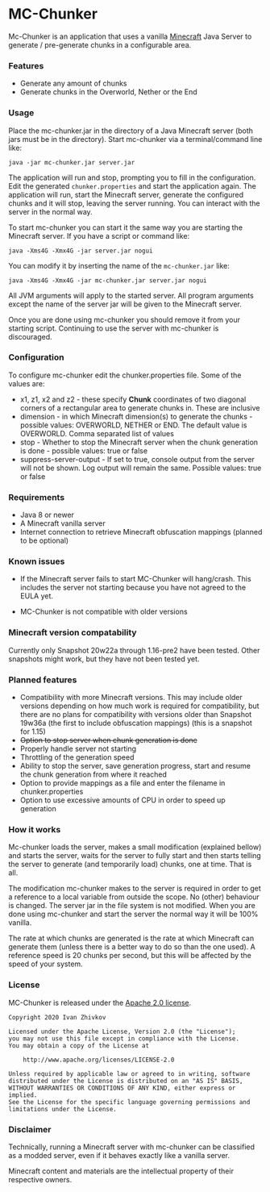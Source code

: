 # MC-Chunker

Mc-Chunker is an application that uses a vanilla [Minecraft](https://www.minecraft.net/) Java Server to generate / pre-generate chunks in a configurable area.

### Features
- Generate any amount of chunks
- Generate chunks in the Overworld, Nether or the End

### Usage
Place the mc-chunker.jar in the directory of a Java Minecraft server (both jars must be in the directory). Start mc-chunker via a terminal/command line like:

`java -jar mc-chunker.jar server.jar`

The application will run and stop, prompting you to fill in the configuration. Edit the generated `chunker.properties` and start the application again. The application will run, start the Minecraft server, generate the configured chunks and it will stop, leaving the server running. You can interact with the server in the normal way.

To start mc-chunker you can start it the same way you are starting the Minecraft server. If you have a script or command like:

`java -Xms4G -Xmx4G -jar server.jar nogui`

You can modify it by inserting the name of the `mc-chunker.jar` like:

`java -Xms4G -Xmx4G -jar mc-chunker.jar server.jar nogui`

All JVM arguments will apply to the started server. All program arguments except the name of the server jar will be given to the Minecraft server.

Once you are done using mc-chunker you should remove it from your starting script. Continuing to use the server with mc-chunker is discouraged.

### Configuration
To configure mc-chunker edit the chunker.properties file. Some of the values are:
- x1, z1, x2 and z2 - these specify **Chunk** coordinates of two diagonal corners of a rectangular area to generate chunks in. These are inclusive
- dimension - in which Minecraft dimension(s) to generate the chunks - possible values: OVERWORLD, NETHER or END. The default value is OVERWORLD. Comma separated list of values
- stop - Whether to stop the Minecraft server when the chunk generation is done - possible values: true or false
- suppress-server-output - If set to true, console output from the server will not be shown. Log output will remain the same. Possible values: true or false 

### Requirements
- Java 8 or newer
- A Minecraft vanilla server
- Internet connection to retrieve Minecraft obfuscation mappings (planned to be optional)

### Known issues

- If the Minecraft server fails to start MC-Chunker will hang/crash. This includes the server not starting because you have not agreed to the EULA yet.

- MC-Chunker is not compatible with older versions

### Minecraft version compatability
Currently only Snapshot 20w22a through 1.16-pre2 have been tested. Other snapshots might work, but they have not been tested yet.

### Planned features

- Compatibility with more Minecraft versions. This may include older versions depending on how much work is required for compatibility, but there are no plans for compatibility with versions older than Snapshot 19w36a (the first to include obfuscation mappings) (this is a snapshot for 1.15)
- ~~Option to stop server when chunk generation is done~~
- Properly handle server not starting
- Throttling of the generation speed
- Ability to stop the server, save generation progress, start and resume the chunk generation from where it reached
- Option to provide mappings as a file and enter the filename in chunker.properties
- Option to use excessive amounts of CPU in order to speed up generation

### How it works
Mc-chunker loads the server, makes a small modification (explained bellow) and starts the server, waits for the server to fully start and then starts telling the server to generate (and temporarily load) chunks, one at time. That is all.

The modification mc-chunker makes to the server is required in order to get a reference to a local variable from outside the scope. No (other) behaviour is changed. The server jar in the file system is not modified. When you are done using mc-chunker and start the server the normal way it will be 100% vanilla.

The rate at which chunks are generated is the rate at which Minecraft can generate them (unless there is a better way to do so than the one used). A reference speed is 20 chunks per second, but this will be affected by the speed of your system.

### License

MC-Chunker is released under the [Apache 2.0 license](LICENSE).

```
Copyright 2020 Ivan Zhivkov

Licensed under the Apache License, Version 2.0 (the "License");
you may not use this file except in compliance with the License.
You may obtain a copy of the License at

    http://www.apache.org/licenses/LICENSE-2.0

Unless required by applicable law or agreed to in writing, software
distributed under the License is distributed on an "AS IS" BASIS,
WITHOUT WARRANTIES OR CONDITIONS OF ANY KIND, either express or implied.
See the License for the specific language governing permissions and
limitations under the License.
```

### Disclaimer

Technically, running a Minecraft server with mc-chunker can be classified as a modded server, even if it behaves exactly like a vanilla server.

Minecraft content and materials are the intellectual property of their respective owners.
